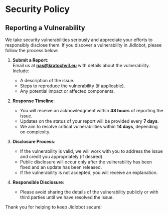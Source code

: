# Security Policy

## Reporting a Vulnerability

We take security vulnerabilities seriously and appreciate your efforts to responsibly disclose them. If you discover a vulnerability in Jidlobot, please follow the process below:

1. **Submit a Report**:  
   Email us at **[nas@kratochvil.eu](mailto:nas@kratochvil.eu)** with details about the vulnerability. Include:
   - A description of the issue.
   - Steps to reproduce the vulnerability (if applicable).
   - Any potential impact or affected components.

2. **Response Timeline**:  
   - You will receive an acknowledgment within **48 hours** of reporting the issue.  
   - Updates on the status of your report will be provided every **7 days**.  
   - We aim to resolve critical vulnerabilities within **14 days**, depending on complexity.

3. **Disclosure Process**:  
   - If the vulnerability is valid, we will work with you to address the issue and credit you appropriately (if desired).  
   - Public disclosure will occur only after the vulnerability has been fixed and an update has been released.  
   - If the vulnerability is not accepted, you will receive an explanation.

4. **Responsible Disclosure**:  
   - Please avoid sharing the details of the vulnerability publicly or with third parties until we have resolved the issue.

Thank you for helping to keep Jidlobot secure!  

